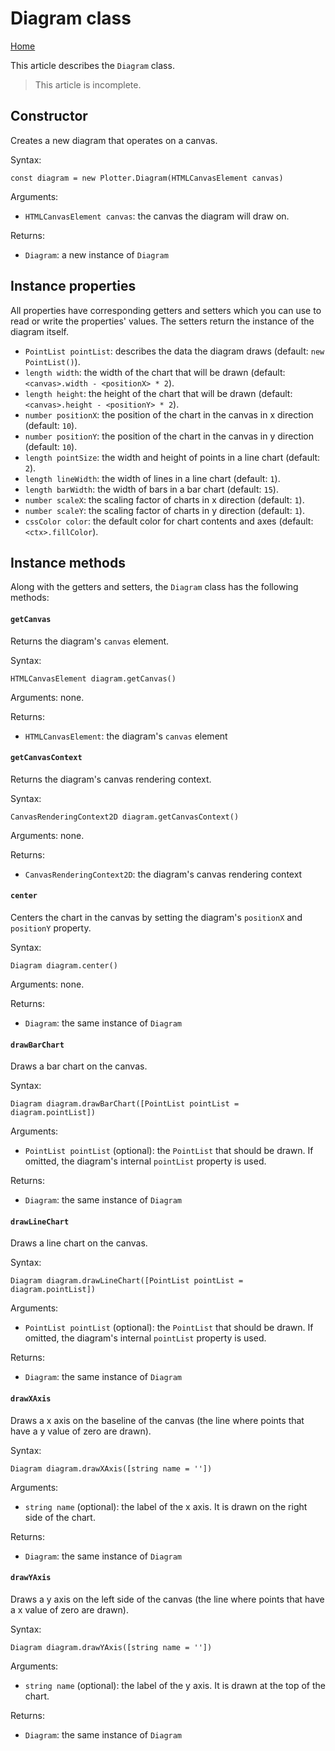 # Diagram class
[Home](./)

This article describes the `Diagram` class.

> This article is incomplete.

## Constructor
Creates a new diagram that operates on a canvas.

Syntax:
```
const diagram = new Plotter.Diagram(HTMLCanvasElement canvas)
```

Arguments:
* `HTMLCanvasElement canvas`: the canvas the diagram will draw on.

Returns:
* `Diagram`: a new instance of `Diagram`

## Instance properties
All properties have corresponding getters and setters which you can use to read or write the properties' values. The setters return the instance of the diagram itself.

* `PointList pointList`: describes the data the diagram draws (default: `new PointList()`).
* `length width`: the width of the chart that will be drawn (default: `<canvas>.width - <positionX> * 2`).
* `length height`: the height of the chart that will be drawn (default: `<canvas>.height - <positionY> * 2`).
* `number positionX`: the position of the chart in the canvas in x direction (default: `10`).
* `number positionY`: the position of the chart in the canvas in y direction (default: `10`).
* `length pointSize`: the width and height of points in a line chart (default: `2`).
* `length lineWidth`: the width of lines in a line chart (default: `1`).
* `length barWidth`: the width of bars in a bar chart (default: `15`).
* `number scaleX`: the scaling factor of charts in x direction (default: `1`).
* `number scaleY`: the scaling factor of charts in y direction (default: `1`).
* `cssColor color`: the default color for chart contents and axes (default: `<ctx>.fillColor`).

## Instance methods
Along with the getters and setters, the `Diagram` class has the following methods:

#### `getCanvas`
Returns the diagram's `canvas` element.

Syntax:
```
HTMLCanvasElement diagram.getCanvas()
```

Arguments: none.

Returns:
* `HTMLCanvasElement`: the diagram's `canvas` element

#### `getCanvasContext`
Returns the diagram's canvas rendering context.

Syntax:
```
CanvasRenderingContext2D diagram.getCanvasContext()
```

Arguments: none.

Returns:
* `CanvasRenderingContext2D`: the diagram's canvas rendering context

#### `center`
Centers the chart in the canvas by setting the diagram's `positionX` and `positionY` property.

Syntax:
```
Diagram diagram.center()
```

Arguments: none.

Returns:
* `Diagram`: the same instance of `Diagram`

#### `drawBarChart`
Draws a bar chart on the canvas.

Syntax:
```
Diagram diagram.drawBarChart([PointList pointList = diagram.pointList])
```

Arguments:
* `PointList pointList` (optional): the `PointList` that should be drawn. If omitted, the diagram's internal `pointList` property is used.

Returns:
* `Diagram`: the same instance of `Diagram`

#### `drawLineChart`
Draws a line chart on the canvas.

Syntax:
```
Diagram diagram.drawLineChart([PointList pointList = diagram.pointList])
```

Arguments:
* `PointList pointList` (optional): the `PointList` that should be drawn. If omitted, the diagram's internal `pointList` property is used.

Returns:
* `Diagram`: the same instance of `Diagram`

#### `drawXAxis`

Draws a x axis on the baseline of the canvas (the line where points that have a y value of zero are drawn).

Syntax:
```
Diagram diagram.drawXAxis([string name = ''])
```

Arguments:
* `string name` (optional): the label of the x axis. It is drawn on the right side of the chart.

Returns:
* `Diagram`: the same instance of `Diagram`

#### `drawYAxis`

Draws a y axis on the left side of the canvas (the line where points that have a x value of zero are drawn).

Syntax:
```
Diagram diagram.drawYAxis([string name = ''])
```

Arguments:
* `string name` (optional): the label of the y axis. It is drawn at the top of the chart.

Returns:
* `Diagram`: the same instance of `Diagram`
